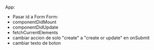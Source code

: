 App: 
- Pasar id a Form
Form:
- componentDidMount
- componentDidUpdate
- fetchCurrentElements
- cambiar accion de solo "create" a "create or update" en onSubmit
- cambiar texto de boton